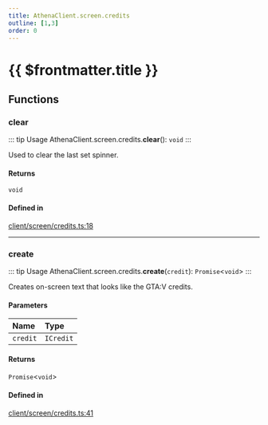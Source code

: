 ```yaml
---
title: AthenaClient.screen.credits
outline: [1,3]
order: 0
---
```


# {{ $frontmatter.title }}


## Functions

### clear

::: tip Usage
AthenaClient.screen.credits.**clear**(): `void`
:::

Used to clear the last set spinner.

#### Returns

`void`

#### Defined in

[client/screen/credits.ts:18](https://github.com/Stuyk/altv-athena/blob/27a8c87/src/core/client/screen/credits.ts#L18)

___

### create

::: tip Usage
AthenaClient.screen.credits.**create**(`credit`): `Promise`<`void`\>
:::

Creates on-screen text that looks like the GTA:V credits.

#### Parameters

| Name | Type |
| :------ | :------ |
| `credit` | `ICredit` |

#### Returns

`Promise`<`void`\>

#### Defined in

[client/screen/credits.ts:41](https://github.com/Stuyk/altv-athena/blob/27a8c87/src/core/client/screen/credits.ts#L41)
